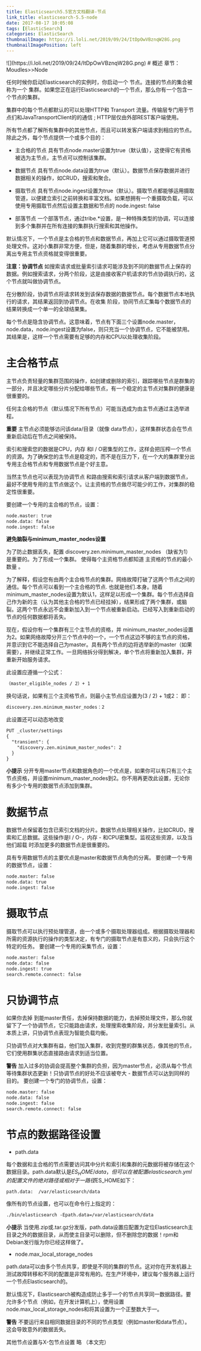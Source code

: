 ```yaml
---
title: Elasticsearch5.5官方文档翻译-节点
link_title: elasticsearch-5.5-node
date: 2017-08-17 10:05:08
tags: [ElasticSearch]
categories: ElasticSearch
thumbnailImage: https://i.loli.net/2019/09/24/ItDpOwVBznqW28G.png	
thumbnailImagePosition: left
---
```

<span/>
<!-- more -->
![](https://i.loli.net/2019/09/24/ItDpOwVBznqW28G.png)
<!-- toc -->
# 概述
章节：Moudles>>Node

任何时候你启动Elasticsearch的实例时，你启动一个 节点。连接的节点的集合被称为一个 集群。如果您正在运行Elasticsearch的一个节点，那么你有一个包含一个节点的集群。

集群中的每个节点都默认的可以处理HTTP和 Transport 流量。传输层专门用于节点们和JavaTransportClient的的通信  ; HTTP层仅由外部REST客户端使用。

所有节点都了解所有集群中的其他节点，而且可以转发客户端请求到相应的节点。除此之外，每个节点提供一个或多个目的：

- 主合格的节点
具有节点node.master设置为true（默认值），这使得它有资格被选为主节点，主节点可以控制该集群。

- 数据节点
具有节点node.data设置为true（默认）。数据节点保存数据并进行数据相关的操作，如CRUD，搜索和聚合。

- 摄取节点
具有节点node.ingest设置为true（默认）。摄取节点都能够运用摄取管道，以便建立索引之前转换和丰富文档。如果想拥有一个重摄取负载，可以使用专用摄取节点然后设置主数据和节点的 node.ingest: false

- 部落节点
一个部落节点，通过tribe.*设置，是一种特殊类型的协调，可以连接到多个集群并在所有连接的集群执行搜索和其他操作。

默认情况下，一个节点是主合格的节点和数据节点，再加上它可以通过摄取管道预处理文件。这对小集群非常方便，但是，随着集群的增长，考虑从专用数据节点分离出专用主节点资格就变得很重要。

**注意：协调节点**
如搜索请求或批量索引请求可能涉及到不同的数据节点上保存的数据。例如搜索请求，分两个阶段，这是由接收客户机请求的节点协调执行的，这个节点就叫做协调节点。

在分散阶段，协调节点将请求转发到该保存数据的数据节点。每个数据节点本地执行的请求，其结果返回到协调节点。在收集 阶段，协同节点汇集每个数据节点的结果转换成一个单一的全球结果集。

每个节点是隐含协调节点。这意味着，节点有下面三个设置node.master，node.data，node.ingest设置为false，则只充当一个协调节点，它不能被禁用。其结果是，这样一个节点需要有足够的内存和CPU以处理收集阶段。

# 主合格节点
主节点负责轻量的集群范围的操作，如创建或删除的索引，跟踪哪些节点是群集的一部分，并且决定哪些分片分配给哪些节点，有一个稳定的主节点对集群的健康是很重要的。

任何主合格的节点（默认情况下所有节点）可能当选成为由主节点通过主选举进程。

**重要**
主节点必须能够访问该data/目录（就像 data节点），这样集群状态会在节点重新启动后在节点之间被保持。

索引和搜索您的数据是CPU，内存  和I / O密集型的工作，这样会把压榨一个节点的资源。为了确保您的主节点是稳定的，而不是在压力下，在一个大的集群里分出专用主合格节点和专用数据节点是个好主意。

当然主节点也可以表现为协调节点 和路由搜索和索引请求从客户端到数据节点，最好不使用专用的主节点做这个。让主资格的节点做尽可能少的工作，对集群的稳定性很重要。

要创建一个专用的主合格的节点，设置：
```xml
node.master: true
node.data: false
node.ingest: false
```
**避免脑裂与minimum_master_nodes设置**

为了防止数据丢失，配置 discovery.zen.minimum_master_nodes （缺省为1）是重要的。为了形成一个集群。 使得每个主资格节点都知道  主资格的节点的最小数量  。

为了解释，假设您有由两个主合格节点的集群。网络故障打破了这两个节点之间的通信。每个节点可以看到一个主合格的节点. 也就是他们.本身。随着minimum_master_nodes设置为默认1，这样足以形成一个集群。每个节点选择自己作为新的主（认为其他主合格的节点已经挂掉），结果形成了两个集群，或脑裂。这两个节点永远不会重新加入到一个节点被重新启动。已经写入到重新启动的节点的任何数据都将丢失。

现在，假设你有一个集群有三个主节点的资格，并 minimum_master_nodes设置为2。如果网络故障分开三个节点中的一个，一个节点这边不够的主节点的资格，并意识到它不能选择自己为master。具有两个节点的边将选举新的master（如果需要），并继续正常工作。一旦网络拆分得到解决，单个节点将重新加入集群，并重新开始服务请求。

此设置应遵循一个公式：
```xml
（master_eligible_nodes / 2）+ 1
```

换句话说，如果有三个主资格节点，则最小主节点应设置为(3 / 2) + 1或2：
即：
```xml
discovery.zen.minimum_master_nodes：2
```
此设置还可以动态地改变
```xml
PUT _cluster/settings
{
  "transient": {
    "discovery.zen.minimum_master_nodes": 2
  }
}
```

**小提示**
分开专用master节点和数据角色的一个优点是，如果你可以有只有三个主节点资格，并设置minimum_master_nodes到2。你不用再更改此设置，无论你有多少个专用的数据节点添加到集群。

# 数据节点
数据节点保留着包含已索引文档的分片。数据节点处理相关操作，比如CRUD，搜索和汇总数据。这些操作是I / O-，内存 - 和CPU密集型。监视这些资源，以及当他们超载
时添加更多的数据节点是很重要的。

具有专用数据节点的主要优点是master和数据节点角色的分离。
要创建一个专用的数据节点，设置：
```xml
node.master: false 
node.data: true 
node.ingest: false 
```

# 摄取节点
摄取节点可以执行预处理管道，由一个或多个摄取处理器组成。根据摄取处理器和所需的资源执行的操作的类型决定，有专门的摄取节点是有意义的，只会执行这个特定的任务。
要创建一个专用的采集节点，设置：
```xml
node.master: false 
node.data: false 
node.ingest: true 
search.remote.connect: false 
```

# 只协调节点
如果你去掉 到能master责任，去掉保持数据的能力，去掉预处理文件，那么你就留下了一个协调节点，它只能路由请求，处理搜索收集阶段，并分发批量索引。从本质上讲，只协调节点表现为智能负载均衡。

只协调节点对大集群有益，他们加入集群，收到完整的群集状态，像其他的节点，它们使用群集状态直接路由请求到适当位置。

**警告**
加入过多的协调会提高整个集群的负担，因为master节点，必须从每个节点等待集群状态更新！只协调节点的好处不应该被夸大 - 数据节点可以达到同样的目的。
要创建一个专门的协调节点，设置：
```xml
node.master: false 
node.data: false 
node.ingest: false 
search.remote.connect: false 
```

# 节点的数据路径设置
- path.data

每个数据和主合格的节点需要访问其中分片和索引和集群的元数据将被存储在这个数据目录。path.data默认是$ES_HOME/data，但可以在被配置elasticsearch.yml的配置文件的绝对路径或相对于一路径$ES_HOME如下：
```xml
path.data:  /var/elasticsearch/data
```


像所有的节点设置，也可以在命令行上指定的：
```xml
./bin/elasticsearch -Epath.data=/var/elasticsearch/data
```
**小提示**
当使用.zip或.tar.gz分发版，path.data设置应配置为定位Elasticsearch主目录之外的数据目录，从而使主目录可以删除，但不删除您的数据！rpm和Debian发行版为你已经这样做了。

- node.max_local_storage_nodes

path.data可以由多个节点共享，即使是不同的集群的节点。这对你在开发机器上测试故障转移和不同的配置是非常有用的。在生产环境中，建议每个服务器上运行一个节点Elasticsearch的。

默认情况下，Elasticsearch被构造成防止多于一个的节点共享同一数据路径。要允许多个节点（例如，在开发计算机上），使用设置 node.max_local_storage_nodes和将其设置为一个正整数大于一。

**警告**
不要运行来自相同数据目录的不同的节点类型（例如master和data节点）。这会导致意外的数据丢失。

其他节点设置与X-包节点设置 略
（本文完）


